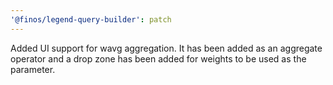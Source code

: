 ```yaml
---
'@finos/legend-query-builder': patch
---
```


Added UI support for wavg aggregation. It has been added as an aggregate operator and a drop zone has been added for weights to be used as the parameter.
